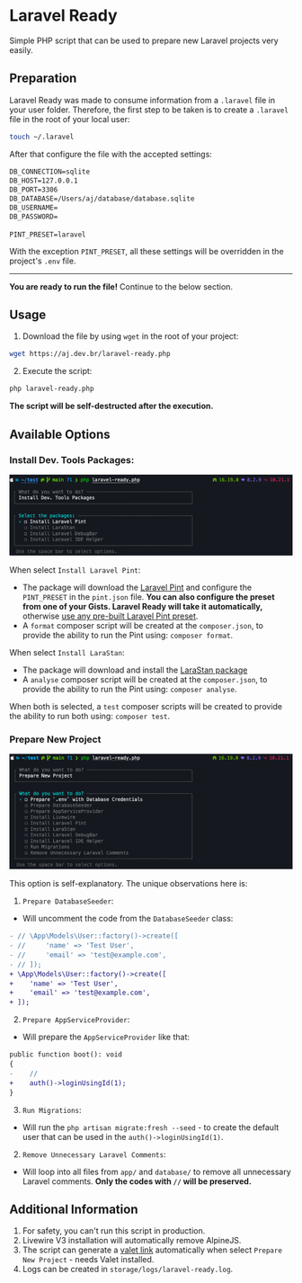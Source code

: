 # Laravel Ready

Simple PHP script that can be used to prepare new Laravel projects very easily.

## Preparation

Laravel Ready was made to consume information from a `.laravel` file in 
your user folder. Therefore, the first step to be taken is to create a `.laravel` 
file in the root of your local user:

```bash
touch ~/.laravel
```

After that configure the file with the accepted settings:

```dotenv
DB_CONNECTION=sqlite
DB_HOST=127.0.0.1
DB_PORT=3306
DB_DATABASE=/Users/aj/database/database.sqlite
DB_USERNAME=
DB_PASSWORD=

PINT_PRESET=laravel
```

With the exception `PINT_PRESET`, all these settings will be overridden in the project's `.env` file.

---

**You are ready to run the file!** Continue to the below section.

## Usage

1. Download the file by using `wget` in the root of your project:

```bash
wget https://aj.dev.br/laravel-ready.php
```

2. Execute the script:

```bash
php laravel-ready.php
```

**The script will be self-destructed after the execution.**

## Available Options

### Install Dev. Tools Packages:

<img src="images/dev-tools-packages.png">

When select `Install Laravel Pint`:
- The package will download the [Laravel Pint](https://laravel.com/docs/pint) and configure the `PINT_PRESET` in the `pint.json` file. **You can also configure the preset from one of your Gists. Laravel Ready will take it automatically,** otherwise [use any pre-built Laravel Pint preset](https://laravel.com/docs/10.x/pint#presets).
- A `format` composer script will be created at the `composer.json`, to provide the ability to run the Pint using: `composer format`.

When select `Install LaraStan`:
- The package will download and install the [LaraStan package](https://github.com/nunomaduro/larastan)
- A `analyse` composer script will be created at the `composer.json`, to provide the ability to run the Pint using: `composer analyse`.

When both is selected, a `test` composer scripts will be created to provide the ability to run both using: `composer test`.

### Prepare New Project

<img src="images/prepare-new-project.png">

This option is self-explanatory. The unique observations here is:

1. `Prepare DatabaseSeeder`:
- Will uncomment the code from the `DatabaseSeeder` class:

```diff
- // \App\Models\User::factory()->create([
- //     'name' => 'Test User',
- //     'email' => 'test@example.com',
- // ]);
+ \App\Models\User::factory()->create([
+    'name' => 'Test User',
+    'email' => 'test@example.com',
+ ]);
```

2. `Prepare AppServiceProvider`:
- Will prepare the `AppServiceProvider` like that:
    
```diff
public function boot(): void
{
-    //
+    auth()->loginUsingId(1);
}
```

3. `Run Migrations`:
- Will run the `php artisan migrate:fresh --seed` - to create the default user that can be used in the `auth()->loginUsingId(1)`.

2. `Remove Unnecessary Laravel Comments`:
- Will loop into all files from `app/` and `database/` to remove all unnecessary Laravel comments. **Only the codes with `//` will be preserved.**

## Additional Information

1. For safety, you can't run this script in production.
2. Livewire V3 installation will automatically remove AlpineJS.
3. The script can generate a [valet link](https://laravel.com/docs/valet) automatically when select `Prepare New Project` - needs Valet installed.
4. Logs can be created in `storage/logs/laravel-ready.log`.